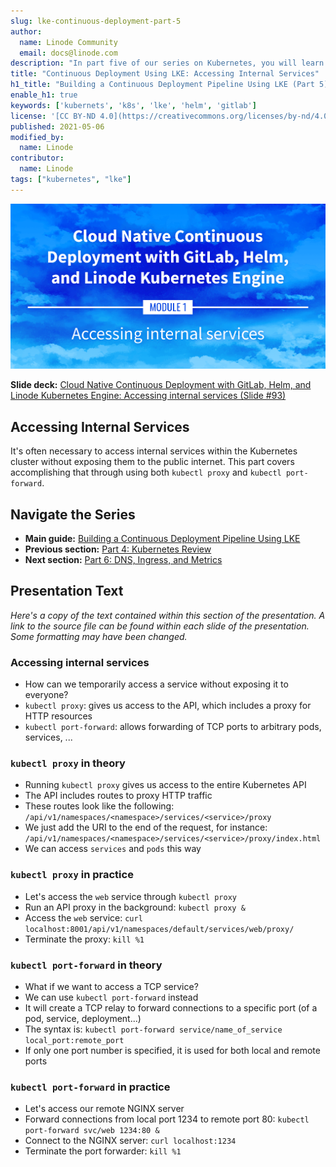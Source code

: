```yaml
---
slug: lke-continuous-deployment-part-5
author:
  name: Linode Community
  email: docs@linode.com
description: "In part five of our series on Kubernetes, you will learn how to privately access internal services within your cluster using kubectl proxy and kubectl port-forward."
title: "Continuous Deployment Using LKE: Accessing Internal Services"
h1_title: "Building a Continuous Deployment Pipeline Using LKE (Part 5): Accessing Internal Services"
enable_h1: true
keywords: ['kubernets', 'k8s', 'lke', 'helm', 'gitlab']
license: '[CC BY-ND 4.0](https://creativecommons.org/licenses/by-nd/4.0)'
published: 2021-05-06
modified_by:
  name: Linode
contributor:
  name: Linode
tags: ["kubernetes", "lke"]
---
```


![Cloud Native Continuous Deployment with GitLab, Helm, and Linode Kubernetes Engine: Accessing Internal Services](cd-presentation-header-05-accessing-internal-services.png "Cloud Native Continuous Deployment with GitLab, Helm, and Linode Kubernetes Engine: Accessing Internal Services")

**Slide deck:** [Cloud Native Continuous Deployment with GitLab, Helm, and Linode Kubernetes Engine: Accessing internal services (Slide #93)](https://2021-03-lke.container.training/#93)

## Accessing Internal Services

It's often necessary to access internal services within the Kubernetes cluster without exposing them to the public internet. This part covers accomplishing that through using both `kubectl proxy` and `kubectl port-forward`.

## Navigate the Series

- **Main guide:** [Building a Continuous Deployment Pipeline Using LKE](/docs/guides/lke-continuous-deployment-series)
- **Previous section:** [Part 4: Kubernetes Review](/docs/guides/lke-continuous-deployment-part-4)
- **Next section:** [Part 6: DNS, Ingress, and Metrics](/docs/guides/lke-continuous-deployment-part-6)

## Presentation Text

*Here's a copy of the text contained within this section of the presentation. A link to the source file can be found within each slide of the presentation. Some formatting may have been changed.*

### Accessing internal services

- How can we temporarily access a service without exposing it to everyone?
- `kubectl proxy`: gives us access to the API, which includes a proxy for HTTP resources
- `kubectl port-forward`: allows forwarding of TCP ports to arbitrary pods, services, ...

### `kubectl proxy` in theory

- Running `kubectl proxy` gives us access to the entire Kubernetes API
- The API includes routes to proxy HTTP traffic
- These routes look like the following: `/api/v1/namespaces/<namespace>/services/<service>/proxy`
- We just add the URI to the end of the request, for instance: `/api/v1/namespaces/<namespace>/services/<service>/proxy/index.html`
- We can access `services` and `pods` this way

### `kubectl proxy` in practice

- Let's access the `web` service through `kubectl proxy`
- Run an API proxy in the background: `kubectl proxy &`
- Access the `web` service: `curl localhost:8001/api/v1/namespaces/default/services/web/proxy/`
- Terminate the proxy: `kill %1`

### `kubectl port-forward` in theory

- What if we want to access a TCP service?
- We can use `kubectl port-forward` instead
- It will create a TCP relay to forward connections to a specific port (of a pod, service, deployment...)
- The syntax is: `kubectl port-forward service/name_of_service local_port:remote_port`
- If only one port number is specified, it is used for both local and remote ports

### `kubectl port-forward` in practice

- Let's access our remote NGINX server
- Forward connections from local port 1234 to remote port 80: `kubectl port-forward svc/web 1234:80 &`
- Connect to the NGINX server: `curl localhost:1234`
- Terminate the port forwarder: `kill %1`